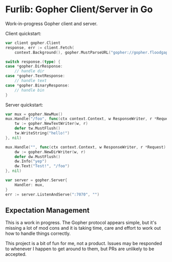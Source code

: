 Furlib: Gopher Client/Server in Go
==================================

Work-in-progress Gopher client and server.

Client quickstart:

```go
var client gopher.Client
response, err := client.Fetch(
    context.Background(), gopher.MustParseURL("gopher://gopher.floodgap.com/"))

switch response.(type) {
case *gopher.DirResponse:
    // handle dir
case *gopher.TextResponse:
    // handle text
case *gopher.BinaryResponse:
    // handle bin
}
```

Server quickstart:

```go
var mux = gopher.NewMux()
mux.Handle("/foo", func(ctx context.Context, w ResponseWriter, r *Request) {
    tw := gopher.NewTextWriter(w, r)
    defer tw.MustFlush()
    tw.WriteString("hello!")
}, nil)

mux.Handle("", func(ctx context.Context, w ResponseWriter, r *Request) {
    dw := gopher.NewDirWriter(w, r)
    defer dw.MustFlush()
    dw.Info("yep")
    dw.Text("Test!", "/foo")
}, nil)

var server = gopher.Server{
    Handler: mux,
}
err := server.ListenAndServe(":7070", "")
```


## Expectation Management

This is a work in progress. The Gopher protocol appears simple, but it's missing
a lot of mod cons and it is taking time, care and effort to work out how to
handle things correctly.

This project is a bit of fun for me, not a product. Issues may be responded to
whenever I happen to get around to them, but PRs are unlikely to be accepted.

